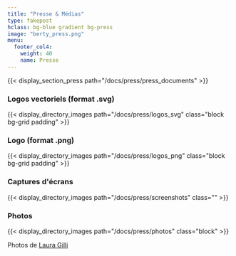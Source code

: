 ```yaml
---
title: "Presse & Médias"
type: fakepost
hclass: bg-blue gradient bg-press
image: "berty_press.png"
menu:
  footer_col4:
    weight: 40
    name: Presse
---
```


{{< display_section_press path="/docs/press/press_documents" >}}

### Logos vectoriels (format .svg)
{{< display_directory_images path="/docs/press/logos_svg" class="block bg-grid padding" >}}

### Logo (format .png)
{{< display_directory_images path="/docs/press/logos_png" class="block bg-grid padding" >}}

### Captures d'écrans
{{< display_directory_images path="/docs/press/screenshots" class="" >}}

### Photos
{{< display_directory_images path="/docs/press/photos" class="block" >}}

Photos de [Laura Gilli](https://www.lauragilli.com/)